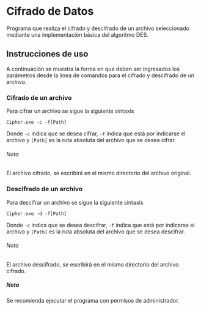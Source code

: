 # Cifrado de Datos
Programa que realiza el cifrado y descifrado de un archivo seleccionado mediante una implementación básica del algoritmo DES.
## Instrucciones de uso
A continuación se muestra la forma en que deben ser ingresados los parámetros desde la línea de comandos para el cifrado y descifrado de un archivo.
### Cifrado de un archivo 
Para cifrar un archivo se sigue la siguiente sintaxis
```
Cipher.exe -c -f[Path]
```
Donde ```-c``` indica que se desea cifrar, ```-f``` indica que está por indicarse el archivo y ```[Path]``` es la ruta absoluta del archivo que se desea cifrar.
###### Nota
El archivo cifrado, se escribirá en el mismo directorio del archivo original.
### Descifrado de un archivo 
Para descifrar un archivo se sigue la siguiente sintaxis
```
Cipher.exe -d -f[Path]
```
Donde ```-c``` indica que se desea descifrar, ```-f``` indica que está por indicarse el archivo y ```[Path]``` es la ruta absoluta del archivo que se desea descifrar.
###### Nota
El archivo descifrado, se escribirá en el mismo directorio del archivo cifrado.
##### Nota
Se recomienda ejecutar el programa con permisos de administrador.
